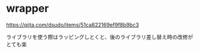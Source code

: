 # wrapper
https://qiita.com/dsudo/items/51ca822169ef9f8b9bc3

ライブラリを使う際はラッピングしとくと、後のライブラリ差し替え時の改修がとても楽